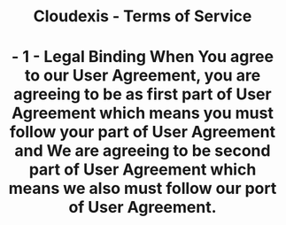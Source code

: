 <h1 align="center">Cloudexis - Terms of Service</h1>

<h1 align="center">- 1 - Legal Binding
  When You agree to our User Agreement, you are agreeing to be as first part of User Agreement which means you must follow your part of User Agreement and We are agreeing to be second part of User Agreement which means we also must follow our port of User Agreement.</h1>

